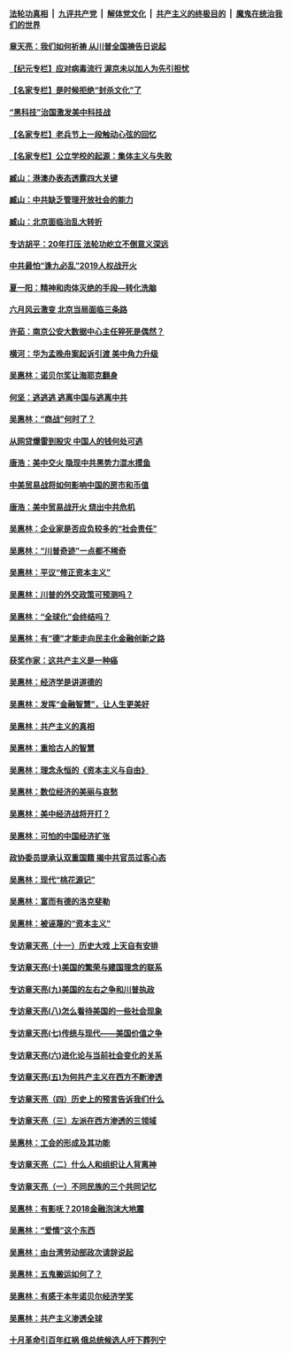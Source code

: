 

####  [法轮功真相](../../../../basic/blob/master/README.md?t=06220935) &nbsp;|&nbsp; [九评共产党](../../../../9ping.md/blob/master/README.md?t=06220935) &nbsp;|&nbsp; [解体党文化](../../../../jtdwh.md/blob/master/README.md?t=06220935)  &nbsp;|&nbsp; [共产主义的终极目的](../../../../gczydzjmd.md/blob/master/README.md?t=06220935) &nbsp;|&nbsp; [魔鬼在统治我们的世界](../../../../mgztzwmdsj.md/blob/master/README.md?t=06220935) 

#### [章天亮：我们如何祈祷 从川普全国祷告日说起](../pages/nsc423/n11944627.md?t=06220935) 

#### [【纪元专栏】应对病毒流行 渥京未以加人为先引担忧](../pages/nsc423/n11875714.md?t=06220935) 

#### [【名家专栏】是时候拒绝“封杀文化”了](../pages/nsc423/n11814093.md?t=06220935) 

#### [“黑科技”治国激发美中科技战](../pages/nsc423/n11638056.md?t=06220935) 

#### [【名家专栏】老兵节上一段触动心弦的回忆](../pages/nsc423/n11646016.md?t=06220935) 

#### [【名家专栏】公立学校的起源：集体主义与失败](../pages/nsc423/n11601833.md?t=06220935) 

#### [臧山：港澳办表态透露四大关键](../pages/nsc423/n11421628.md?t=06220935) 

#### [臧山：中共缺乏管理开放社会的能力](../pages/nsc423/n11407457.md?t=06220935) 

#### [臧山：北京面临治乱大转折](../pages/nsc423/n11406895.md?t=06220935) 

#### [专访胡平：20年打压 法轮功屹立不倒意义深远](../pages/nsc423/n11398800.md?t=06220935) 

#### [中共最怕“逢九必乱”2019人权战开火](../pages/nsc423/n11385248.md?t=06220935) 

#### [夏一阳：精神和肉体灭绝的手段—转化洗脑](../pages/nsc423/n11368250.md?t=06220935) 

#### [六月风云激变 北京当局面临三条路](../pages/nsc423/n11313668.md?t=06220935) 

#### [许茹：南京公安大数据中心主任猝死是偶然？](../pages/nsc423/n11064744.md?t=06220935) 

#### [横河：华为孟晚舟案起诉引渡 美中角力升级](../pages/nsc423/n11027230.md?t=06220935) 

#### [吴惠林：诺贝尔奖让海耶克翻身](../pages/nsc423/n10890049.md?t=06220935) 

#### [何坚：逃逃逃 逃离中国与逃离中共](../pages/nsc423/n10592891.md?t=06220935) 

#### [吴惠林：“商战”何时了？](../pages/nsc423/n10573558.md?t=06220935) 

#### [从网贷爆雷到股灾 中国人的钱何处可逃](../pages/nsc423/n10572800.md?t=06220935) 

#### [唐浩：美中交火 隐现中共黑势力混水摸鱼](../pages/nsc423/n10544040.md?t=06220935) 

#### [中美贸易战将如何影响中国的房市和币值](../pages/nsc423/n10543697.md?t=06220935) 

#### [唐浩：美中贸易战开火 烧出中共危机](../pages/nsc423/n10540126.md?t=06220935) 

#### [吴惠林：企业家是否应负较多的“社会责任”](../pages/nsc423/n10535022.md?t=06220935) 

#### [吴惠林：“川普奇迹”一点都不稀奇](../pages/nsc423/n10512808.md?t=06220935) 

#### [吴惠林：平议“修正资本主义”](../pages/nsc423/n10495724.md?t=06220935) 

#### [吴惠林：川普的外交政策可预测吗？](../pages/nsc423/n10462387.md?t=06220935) 

#### [吴惠林：“全球化”会终结吗？](../pages/nsc423/n10452838.md?t=06220935) 

#### [吴惠林：有“德”才能走向民主化金融创新之路](../pages/nsc423/n10432292.md?t=06220935) 

#### [获奖作家：这共产主义是一种癌](../pages/nsc423/n10431541.md?t=06220935) 

#### [吴惠林：经济学是讲道德的](../pages/nsc423/n10398014.md?t=06220935) 

#### [吴惠林：发挥“金融智慧”，让人生更美好](../pages/nsc423/n10375019.md?t=06220935) 

#### [吴惠林：共产主义的真相](../pages/nsc423/n10351394.md?t=06220935) 

#### [吴惠林：重拾古人的智慧](../pages/nsc423/n10337691.md?t=06220935) 

#### [吴惠林：理念永恒的《资本主义与自由》](../pages/nsc423/n10316274.md?t=06220935) 

#### [吴惠林：数位经济的美丽与哀愁](../pages/nsc423/n10292946.md?t=06220935) 

#### [吴惠林：美中经济战将开打？](../pages/nsc423/n10258825.md?t=06220935) 

#### [吴惠林：可怕的中国经济扩张](../pages/nsc423/n10219147.md?t=06220935) 

#### [政协委员提承认双重国籍 揭中共官员过客心态](../pages/nsc423/n10208809.md?t=06220935) 

#### [吴惠林：现代“桃花源记”](../pages/nsc423/n10185234.md?t=06220935) 

#### [吴惠林：富而有德的洛克斐勒](../pages/nsc423/n10142264.md?t=06220935) 

#### [吴惠林：被诬蔑的“资本主义”](../pages/nsc423/n10124816.md?t=06220935) 

#### [专访章天亮（十一）历史大戏 上天自有安排](../pages/nsc423/n10094905.md?t=06220935) 

#### [专访章天亮(十)美国的繁荣与建国理念的联系](../pages/nsc423/n10094899.md?t=06220935) 

#### [专访章天亮(九)美国的左右之争和川普执政](../pages/nsc423/n10094889.md?t=06220935) 

#### [专访章天亮(八)怎么看待美国的一些社会现象](../pages/nsc423/n10094857.md?t=06220935) 

#### [专访章天亮(七)传统与现代——美国价值之争](../pages/nsc423/n10093140.md?t=06220935) 

#### [专访章天亮(六)进化论与当前社会变化的关系](../pages/nsc423/n10092036.md?t=06220935) 

#### [专访章天亮(五)为何共产主义在西方不断渗透](../pages/nsc423/n10083620.md?t=06220935) 

#### [专访章天亮（四）历史上的预言告诉我们什么](../pages/nsc423/n10083606.md?t=06220935) 

#### [专访章天亮（三）左派在西方渗透的三领域](../pages/nsc423/n10081115.md?t=06220935) 

#### [吴惠林：工会的形成及其功能](../pages/nsc423/n10080633.md?t=06220935) 

#### [专访章天亮（二）什么人和组织让人背离神](../pages/nsc423/n10076637.md?t=06220935) 

#### [专访章天亮（一）不同民族的三个共同记忆](../pages/nsc423/n10074188.md?t=06220935) 

#### [吴惠林：有影呒？2018金融泡沫大地震](../pages/nsc423/n10040534.md?t=06220935) 

#### [吴惠林：“爱情”这个东西](../pages/nsc423/n10019423.md?t=06220935) 

#### [吴惠林：由台湾劳动部政次请辞说起](../pages/nsc423/n9979679.md?t=06220935) 

#### [吴惠林：五鬼搬运如何了？](../pages/nsc423/n9925338.md?t=06220935) 

#### [吴惠林：有感于本年诺贝尔经济学奖](../pages/nsc423/n9871883.md?t=06220935) 

#### [吴惠林：共产主义渗透全球](../pages/nsc423/n9812748.md?t=06220935) 

#### [十月革命引百年红祸 俄总统候选人吁下葬列宁](../pages/nsc423/n9810182.md?t=06220935) 

